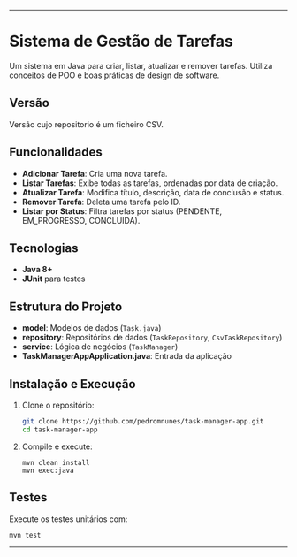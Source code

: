 ---
 
# Sistema de Gestão de Tarefas
 
Um sistema em Java para criar, listar, atualizar e remover tarefas. Utiliza conceitos de POO e boas práticas de design de software.

## Versão 

Versão cujo repositorio é um ficheiro CSV.
 
## Funcionalidades
 
- **Adicionar Tarefa**: Cria uma nova tarefa.
- **Listar Tarefas**: Exibe todas as tarefas, ordenadas por data de criação.
- **Atualizar Tarefa**: Modifica título, descrição, data de conclusão e status.
- **Remover Tarefa**: Deleta uma tarefa pelo ID.
- **Listar por Status**: Filtra tarefas por status (PENDENTE, EM_PROGRESSO, CONCLUIDA).
 
## Tecnologias
 
- **Java 8+**
- **JUnit** para testes
 
## Estrutura do Projeto
 
- **model**: Modelos de dados (`Task.java`)
- **repository**: Repositórios de dados (`TaskRepository`, `CsvTaskRepository`)
- **service**: Lógica de negócios (`TaskManager`)
- **TaskManagerAppApplication.java**: Entrada da aplicação
 
## Instalação e Execução
 
1. Clone o repositório:
   ```bash
   git clone https://github.com/pedromnunes/task-manager-app.git
   cd task-manager-app
   ```
 
2. Compile e execute:
   ```
   mvn clean install
   mvn exec:java
   ```
 
## Testes
 
Execute os testes unitários com:
```bash
mvn test
```
 
---